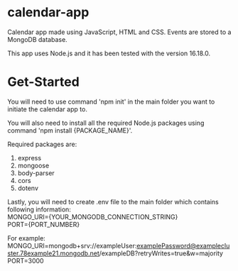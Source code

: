 # calendar-app
Calendar app made using JavaScript, HTML and CSS. Events are stored to a MongoDB database.

This app uses Node.js and it has been tested with the version 16.18.0.

# Get-Started
You will need to use command 'npm init' in the main folder you want to initiate the calendar app to.

You will also need to install all the required Node.js packages using command 'npm install {PACKAGE_NAME}'.

Required packages are:
1. express
2. mongoose
3. body-parser
4. cors
5. dotenv

Lastly, you will need to create .env file to the main folder which contains following information:   
MONGO_URI={YOUR_MONGODB_CONNECTION_STRING}   
PORT={PORT_NUMBER}

For example:   
MONGO_URI=mongodb+srv://exampleUser:examplePassword@examplecluster.78example21.mongodb.net/exampleDB?retryWrites=true&w=majority   
PORT=3000
